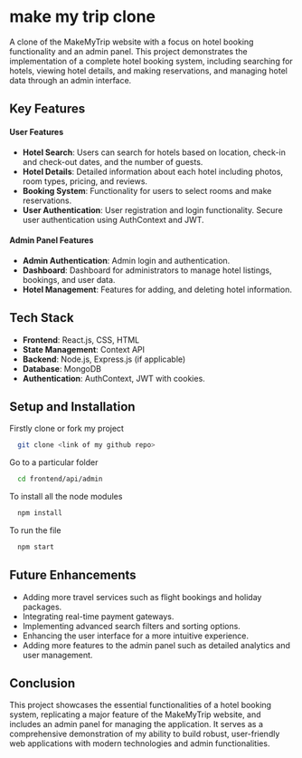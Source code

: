 
# make my trip clone

A clone of the MakeMyTrip website with a focus on hotel booking functionality and an admin panel. This project demonstrates the implementation of a complete hotel booking system, including searching for hotels, viewing hotel details, and making reservations, and managing hotel data through an admin interface.


## Key Features
#### User Features
- **Hotel Search**: Users can search for hotels based on location, check-in and check-out dates, and the number of guests.
- **Hotel Details**: Detailed information about each hotel including photos, room types, pricing, and reviews.
- **Booking System**: Functionality for users to select rooms and make reservations.
- **User Authentication**: User registration and login functionality. Secure user authentication using AuthContext and JWT.

#### Admin Panel Features
- **Admin Authentication**: Admin login and authentication.
- **Dashboard**: Dashboard for administrators to manage hotel listings, bookings, and user data.
- **Hotel Management**: Features for adding, and deleting hotel information.

## Tech Stack
- **Frontend**: React.js, CSS, HTML
- **State Management**: Context API
- **Backend**: Node.js, Express.js (if applicable)
- **Database**: MongoDB 
- **Authentication**: AuthContext, JWT with cookies.
## Setup and Installation

Firstly clone or fork my project
```bash
  git clone <link of my github repo>
```

Go to a particular folder
```bash
  cd frontend/api/admin
```

To install all the node modules
```bash
  npm install
```

To run the file
```bash
  npm start
```

## Future Enhancements
- Adding more travel services such as flight bookings and holiday packages.
- Integrating real-time payment gateways.
- Implementing advanced search filters and sorting options.
- Enhancing the user interface for a more intuitive experience.
- Adding more features to the admin panel such as detailed analytics and user management.

## Conclusion

This project showcases the essential functionalities of a hotel booking system, replicating a major feature of the MakeMyTrip website, and includes an admin panel for managing the application. It serves as a comprehensive demonstration of my ability to build robust, user-friendly web applications with modern technologies and admin functionalities.



